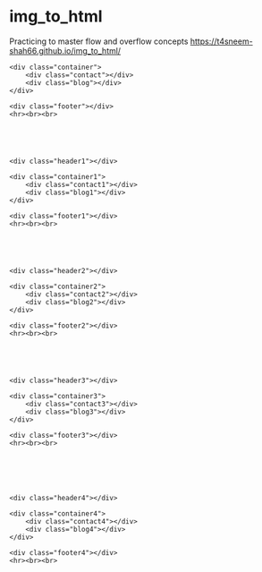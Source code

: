 # img_to_html
Practicing to master flow and overflow concepts
https://t4sneem-shah66.github.io/img_to_html/

<!DOCTYPE html>
<html lang="en">
<head>
    <meta charset="UTF-8">
    <meta http-equiv="X-UA-Compatible" content="IE=edge">
    <meta name="viewport" content="width=device-width, initial-scale=1.0">
    <title>Home</title>
    <link rel="stylesheet" href="style.css">
</head>
<body>
    <div class="header"></div>

    <div class="container">
        <div class="contact"></div>
        <div class="blog"></div>
    </div>

    <div class="footer"></div>
    <hr><br><br>





    <div class="header1"></div>

    <div class="container1">
        <div class="contact1"></div>
        <div class="blog1"></div>
    </div>

    <div class="footer1"></div>
    <hr><br><br>





    <div class="header2"></div>

    <div class="container2">
        <div class="contact2"></div>
        <div class="blog2"></div>
    </div>

    <div class="footer2"></div>
    <hr><br><br>





    <div class="header3"></div>

    <div class="container3">
        <div class="contact3"></div>
        <div class="blog3"></div>
    </div>

    <div class="footer3"></div>
    <hr><br><br>






    <div class="header4"></div>

    <div class="container4">
        <div class="contact4"></div>
        <div class="blog4"></div>
    </div>

    <div class="footer4"></div>
    <hr><br><br>
</body>
</html>
